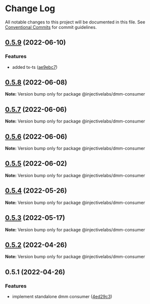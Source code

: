 # Change Log

All notable changes to this project will be documented in this file.
See [Conventional Commits](https://conventionalcommits.org) for commit guidelines.

## [0.5.9](https://github.com/InjectiveLabs/injective-ts/compare/@injectivelabs/dmm-consumer@0.5.8...@injectivelabs/dmm-consumer@0.5.9) (2022-06-10)


### Features

* added tx-ts ([ae9ebc7](https://github.com/InjectiveLabs/injective-ts/commit/ae9ebc7e2c34eaf60e894cd70e6b0778e6b71bbf))





## [0.5.8](https://github.com/InjectiveLabs/injective-ts/compare/@injectivelabs/dmm-consumer@0.5.7...@injectivelabs/dmm-consumer@0.5.8) (2022-06-08)

**Note:** Version bump only for package @injectivelabs/dmm-consumer





## [0.5.7](https://github.com/InjectiveLabs/injective-ts/compare/@injectivelabs/dmm-consumer@0.5.6...@injectivelabs/dmm-consumer@0.5.7) (2022-06-06)

**Note:** Version bump only for package @injectivelabs/dmm-consumer





## [0.5.6](https://github.com/InjectiveLabs/injective-ts/compare/@injectivelabs/dmm-consumer@0.5.5...@injectivelabs/dmm-consumer@0.5.6) (2022-06-06)

**Note:** Version bump only for package @injectivelabs/dmm-consumer





## [0.5.5](https://github.com/InjectiveLabs/injective-ts/compare/@injectivelabs/dmm-consumer@0.5.4...@injectivelabs/dmm-consumer@0.5.5) (2022-06-02)

**Note:** Version bump only for package @injectivelabs/dmm-consumer





## [0.5.4](https://github.com/InjectiveLabs/injective-ts/compare/@injectivelabs/dmm-consumer@0.5.3...@injectivelabs/dmm-consumer@0.5.4) (2022-05-26)

**Note:** Version bump only for package @injectivelabs/dmm-consumer





## [0.5.3](https://github.com/InjectiveLabs/injective-ts/compare/@injectivelabs/dmm-consumer@0.5.2...@injectivelabs/dmm-consumer@0.5.3) (2022-05-17)

**Note:** Version bump only for package @injectivelabs/dmm-consumer





## [0.5.2](https://github.com/InjectiveLabs/injective-ts/compare/@injectivelabs/dmm-consumer@0.5.1...@injectivelabs/dmm-consumer@0.5.2) (2022-04-26)

**Note:** Version bump only for package @injectivelabs/dmm-consumer





## 0.5.1 (2022-04-26)


### Features

* implement standalone dmm consumer ([4ed29c3](https://github.com/InjectiveLabs/injective-ts/commit/4ed29c38f0f24a59865709866111c32b52fb2dd2))
